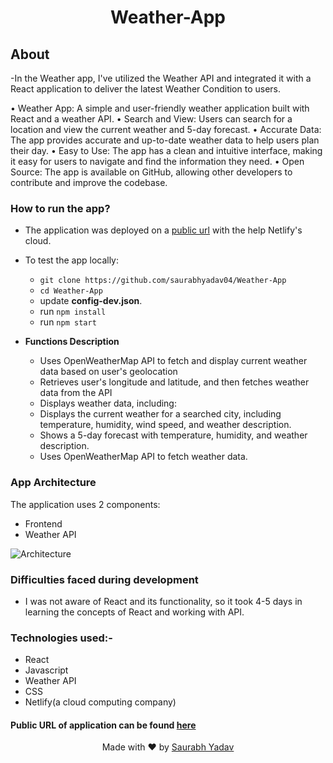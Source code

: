 <h1 align="center">Weather-App</h1>


## About
-In the Weather app, I've utilized the Weather API and integrated it with a React application to deliver the latest Weather Condition to users.

• Weather App: A simple and user-friendly weather application built with React and a weather API. 
• Search and View: Users can search for a location and view the current weather and 5-day forecast. 
• Accurate Data: The app provides accurate and up-to-date weather data to help users plan their day.
• Easy to Use: The app has a clean and intuitive interface, making it easy for users to navigate and find the information they need. 
• Open Source: The app is available on GitHub, allowing other developers to contribute and improve the codebase.
 
### How to run the app?
- The application was deployed on a [public url](https://weatherappbysaurabh.netlify.app/) with the help Netlify's cloud.
- To test the app locally:
  - `git clone https://github.com/saurabhyadav04/Weather-App`
  - `cd Weather-App`
  - update **config-dev.json**.
  - run `npm install`
  - run `npm start`

- **Functions Description**
  - Uses OpenWeatherMap API to fetch and display current weather data based on user's geolocation
  - Retrieves user's longitude and latitude, and then fetches weather data from the API
  - Displays weather data, including:
  - Displays the current weather for a searched city, including temperature, humidity, wind speed, and weather description.
  - Shows a 5-day forecast with temperature, humidity, and weather description.
  - Uses OpenWeatherMap API to fetch weather data.
 
 
 
 
### App Architecture
The application uses 2 components:
- Frontend
- Weather API
 
![Architecture](./img/arc.png)
 

### Difficulties faced during development
- I was not aware of React and its functionality, so it took 4-5 days in learning the concepts of React and working with API. 
### Technologies used:-
- React
- Javascript
- Weather API
- CSS
- Netlify(a cloud computing company)

#### Public URL of application can be found [here](https://weatherappbysaurabh.netlify.app/)



<p align="center"> Made with ❤ by <a href="https://github.com/saurabhshadow">Saurabh Yadav</a></p>
